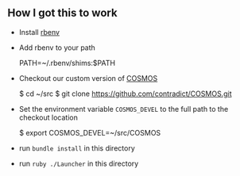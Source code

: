 ## How I got this to work

* Install [rbenv](https://github.com/rbenv/rbenv)
* Add rbenv to your path

    PATH=~/.rbenv/shims:$PATH

* Checkout our custom version of [COSMOS](https://github.com/contradict/COSMOS)

    $ cd ~/src
    $ git clone https://github.com/contradict/COSMOS.git

* Set the environment variable `COSMOS_DEVEL` to the full path to the checkout location

    $ export COSMOS_DEVEL=~/src/COSMOS

* run `bundle install` in this directory
* run `ruby ./Launcher` in this directory

